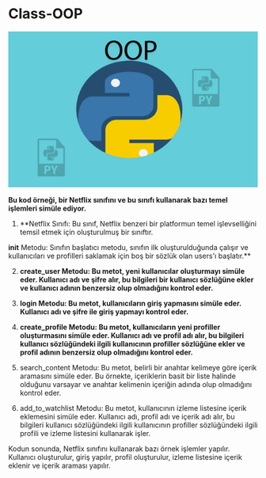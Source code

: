 # Class-OOP
![App Screenshot](https://github.com/firengizz099/class-OOP/blob/main/class.png?raw=true)

**Bu kod örneği, bir Netflix sınıfını ve bu sınıfı kullanarak bazı temel işlemleri simüle ediyor.**

1) **Netflix Sınıfı: Bu sınıf, Netflix benzeri bir platformun temel işlevselliğini temsil etmek için oluşturulmuş bir sınıftır.

__init__ Metodu: Sınıfın başlatıcı metodu, sınıfın ilk oluşturulduğunda çalışır ve kullanıcıları ve profilleri saklamak için boş bir sözlük olan users'ı başlatır.**

2) **create_user Metodu: Bu metot, yeni kullanıcılar oluşturmayı simüle eder. Kullanıcı adı ve şifre alır, bu bilgileri bir kullanıcı sözlüğüne ekler ve kullanıcı adının benzersiz olup olmadığını kontrol eder.**

3) **login Metodu: Bu metot, kullanıcıların giriş yapmasını simüle eder. Kullanıcı adı ve şifre ile giriş yapmayı kontrol eder.**

4) **create_profile Metodu: Bu metot, kullanıcıların yeni profiller oluşturmasını simüle eder. Kullanıcı adı ve profil adı alır, bu bilgileri kullanıcı sözlüğündeki ilgili kullanıcının profiller sözlüğüne ekler ve profil adının benzersiz olup olmadığını kontrol eder.**

5) search_content Metodu: Bu metot, belirli bir anahtar kelimeye göre içerik aramasını simüle eder. Bu örnekte, içeriklerin basit bir liste halinde olduğunu varsayar ve anahtar kelimenin içeriğin adında olup olmadığını kontrol eder.

6) add_to_watchlist Metodu: Bu metot, kullanıcının izleme listesine içerik eklemesini simüle eder. Kullanıcı adı, profil adı ve içerik adı alır, bu bilgileri kullanıcı sözlüğündeki ilgili kullanıcının profiller sözlüğündeki ilgili profili ve izleme listesini kullanarak işler.

Kodun sonunda, Netflix sınıfını kullanarak bazı örnek işlemler yapılır. Kullanıcı oluşturulur, giriş yapılır, profil oluşturulur, izleme listesine içerik eklenir ve içerik araması yapılır.
